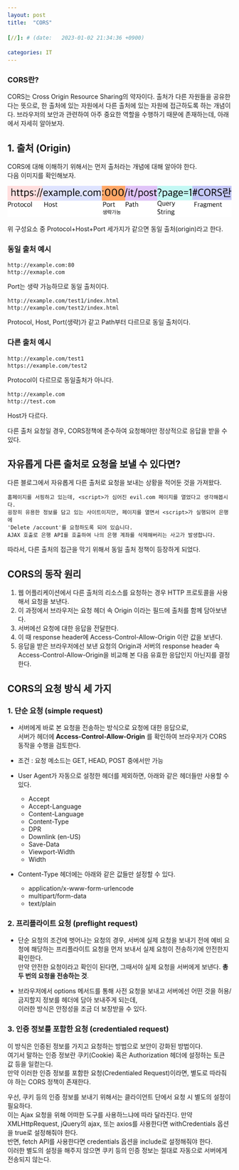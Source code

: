 ```yaml
---
layout: post
title:  "CORS"

[//]: # (date:   2023-01-02 21:34:36 +0900)

categories: IT
---
```


[//]: # (<h1>Introduction</h1>)

<h3>CORS란?</h3>
CORS는 Cross Origin Resource Sharing의 약자이다.   
출처가 다른 자원들을 공유한다는 뜻으로, 한 출처에 있는 자원에서 다른 출처에 있는 자원에 접근하도록 하는 개념이다.   
브라우저의 보안과 관련하여 아주 중요한 역할을 수행하기 때문에 존재하는데, 아래에서 자세히 알아보자.


## 1. 출처 (Origin)

CORS에 대해 이해하기 위해서는 먼저 출처라는 개념에 대해 알아야 한다.    
다음 이미지를 확인해보자.

<img src="/assets/itPost/itPost_cors.png">

위 구성요소 중 Protocol+Host+Port 세가지가 같으면 동일 출처(origin)라고 한다.


### 동일 출처 예시
    http://example.com:80
    http://exmaple.com

Port는 생략 가능하므로 동일 출처이다.


    http://example.com/test1/index.html
    http://example.com/test2/index.html

Protocol, Host, Port(생략)가 같고 Path부터 다르므로 동일 출처이다.

### 다른 출처 예시
    http://example.com/test1
    https://example.com/test2

Protocol이 다르므로 동일출처가 아니다.


    http://example.com
    http://test.com

Host가 다르다.


다른 출처 요청일 경우, CORS정책에 준수하여 요청해야만 정상적으로 응답을 받을 수 있다.



## 자유롭게 다른 출처로 요청을 보낼 수 있다면?
다른 블로그에서 자유롭게 다른 출처로 요청을 보내는 상황을 적어둔 것을 가져왔다.

    홈페이지를 서핑하고 있는데, <script>가 심어진 evil.com 페이지를 열었다고 생각해봅시다.   
    굉장히 유용한 정보를 담고 있는 사이트이지만, 페이지를 열면서 <script>가 실행되어 은행에 
    'Delete /account'를 요청하도록 되어 있습니다. 
    AJAX 호출로 은행 API를 호출하여 나의 은행 계좌를 삭제해버리는 사고가 발생합니다.

따라서, 다른 출처의 접근을 막기 위해서 동일 출처 정책이 등장하게 되었다.



## CORS의 동작 원리

1. 웹 어플리케이션에서 다른 출처의 리소스를 요청하는 경우 HTTP 프로토콜을 사용해서 요청을 보낸다.
2. 이 과정에서 브라우저는 요청 헤더 속 Origin 이라는 필드에 출처를 함께 담아보낸다.
3. 서버에선 요청에 대한 응답을 전달한다.
4. 이 때 response header에 Access-Control-Allow-Origin 이란 값을 보낸다.
5. 응답을 받은 브라우저에선 보낸 요청의 Origin과 서버의 response header 속 Access-Control-Allow-Origin을 비교해 본 다음 유효한 응답인지 아닌지를 결정한다.


## CORS의 요청 방식 세 가지


### 1. 단순 요청 (simple request)

- 서버에게 바로 본 요청을 전송하는 방식으로 요청에 대한 응답으로,   
서버가 헤더에 **Access-Control-Allow-Origin** 를 확인하여 브라우저가 CORS 동작을 수행을 검토한다.

- 조건 : 요청 메소드는 GET, HEAD, POST 중에서만 가능
- User Agent가 자동으로 설정한 헤더를 제외하면, 아래와 같은 헤더들만 사용할 수 있다.
    - Accept
    - Accept-Language
    - Content-Language
    - Content-Type
    - DPR
    - Downlink (en-US)
    - Save-Data
    - Viewport-Width
    - Width

- Content-Type 헤더에는 아래와 같은 값들만 설정할 수 있다.
  - application/x-www-form-urlencode
  - multipart/form-data
  - text/plain

### 2. 프리플라이트 요청 (preflight request)

- 단순 요청의 조건에 벗어나는 요청의 경우, 서버에 실제 요청을 보내기 전에 예비 요청에 해당하는 프리플라이트 요청을 먼저 보내서 실제 요청이 전송하기에 안전한지 확인한다.   
만약 안전한 요청이라고 확인이 된다면, 그때서야 실제 요청을 서버에게 보낸다. **총 두 번의 요청을 전송하는 것**.

- 브라우저에서 options 메서드를 통해 사전 요청을 보내고 서버에선 어떤 것을 허용/금지할지 정보를 헤더에 담아 보내주게 되는데,  
이러한 방식은 안정성을 조금 더 보장받을 수 있다.


### 3. 인증 정보를 포함한 요청 (credentialed request)
이 방식은 인증된 정보를 가지고 요청하는 방법으로 보안이 강화된 방법이다.  
여기서 말하는 인증 정보란 쿠키(Cookie) 혹은 Authorization 헤더에 설정하는 토큰 값 등을 일컫는다.   
만약 이러한 인증 정보를 포함한 요청(Credentialed Request)이라면, 별도로 따라줘야 하는 CORS 정책이 존재한다.

우선, 쿠키 등의 인증 정보를 보내기 위해서는 클라이언트 단에서 요청 시 별도의 설정이 필요하다.  
이는 Ajax 요청을 위해 어떠한 도구를 사용하느냐에 따라 달라진다. 만약 XMLHttpRequest, jQuery의 ajax, 또는 axios를 사용한다면 withCredentials 옵션을 true로 설정해줘야 한다.   
반면, fetch API를 사용한다면 credentials 옵션을 include로 설정해줘야 한다.   
이러한 별도의 설정을 해주지 않으면 쿠키 등의 인증 정보는 절대로 자동으로 서버에게 전송되지 않는다.